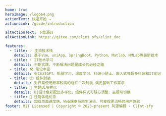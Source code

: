 ```yaml
---
home: true
heroImage: /logo64.png
actionText: 快速开始 →
actionLink: /guide/introduction

altActionText: 下载源码
altActionLink: https://gitee.com/clint_sfy/clint_doc

features:
  - title: 💡 主流技术栈
    details: 基于Vue、uniApp、SpringBoot、Python、Matlab、MMLab等最新技术
  - title: ⚡️ IT技术学习
    details: 不断实践，不断解决问题是成长的必经之路
  - title: 🛠️ 笔记丰富
    details: 有ChatGPT、机器学习、深度学习、科研小贴士、嵌入式等超多科研和IT笔记
  - title: 📦 组件封装
    details: 对日常使用频率较高的组件二次封装,满足基础工作需求
  - title: 🔩 主题Ui多样化
    details: Ui设计色彩配比多样化，组件样式可随心调整，主题可切换
  - title: 🔑 性能体验优秀
    details: 加载页面速度快，Web端支持原生渲染，可支撑更流畅的用户体验
footer: MIT Licensed | Copyright © 2023-present 阿源编程 · Clint-sfy
---
```

